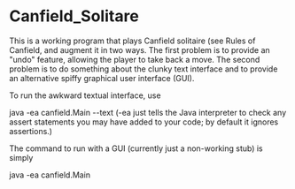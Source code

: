 # Canfield_Solitare
This is a working program that plays Canfield solitaire (see Rules of Canfield, and augment it in two ways. 
The first problem is to provide an "undo" feature, allowing the player to take back a move. 
The second problem is to do something about the clunky text interface and to provide an alternative spiffy graphical user interface (GUI).

To run the awkward textual interface, use

java -ea canfield.Main --text
(-ea just tells the Java interpreter to check any assert statements you may have added to your code; by default it ignores assertions.)

The command to run with a GUI (currently just a non-working stub) is simply

java -ea canfield.Main
